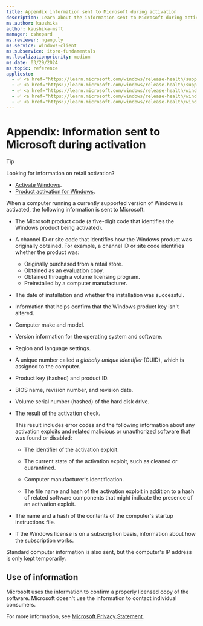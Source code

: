 ```yaml
---
title: Appendix information sent to Microsoft during activation
description: Learn about the information sent to Microsoft during activation.
ms.author: kaushika
author: kaushika-msft
manager: cshepard
ms.reviewer: nganguly
ms.service: windows-client
ms.subservice: itpro-fundamentals
ms.localizationpriority: medium
ms.date: 03/29/2024
ms.topic: reference
appliesto:
  - ✅ <a href="https://learn.microsoft.com/windows/release-health/supported-versions-windows-client" target="_blank">Windows 11</a>
  - ✅ <a href="https://learn.microsoft.com/windows/release-health/supported-versions-windows-client" target="_blank">Windows 10</a>
  - ✅ <a href="https://learn.microsoft.com/windows/release-health/windows-server-release-info" target="_blank">Windows Server 2022</a>
  - ✅ <a href="https://learn.microsoft.com/windows/release-health/windows-server-release-info" target="_blank">Windows Server 2019</a>
  - ✅ <a href="https://learn.microsoft.com/windows/release-health/windows-server-release-info" target="_blank">Windows Server 2016</a>
---
```


# Appendix: Information sent to Microsoft during activation

> [!TIP]
>
> Looking for information on retail activation?
>
> - [Activate Windows](https://support.microsoft.com/windows/activate-windows-c39005d4-95ee-b91e-b399-2820fda32227).
> - [Product activation for Windows](https://support.microsoft.com/windows/product-activation-for-windows-online-support-telephone-numbers-35f6a805-1259-88b4-f5e9-b52cccef91a0).

When a computer running a currently supported version of Windows is activated, the following information is sent to Microsoft:

- The Microsoft product code (a five-digit code that identifies the Windows product being activated).

- A channel ID or site code that identifies how the Windows product was originally obtained. For example, a channel ID or site code identifies whether the product was:

  - Originally purchased from a retail store.
  - Obtained as an evaluation copy.
  - Obtained through a volume licensing program.
  - Preinstalled by a computer manufacturer.

- The date of installation and whether the installation was successful.

- Information that helps confirm that the Windows product key isn't altered.

- Computer make and model.

- Version information for the operating system and software.

- Region and language settings.

- A unique number called a *globally unique identifier* (GUID), which is assigned to the computer.

- Product key (hashed) and product ID.

- BIOS name, revision number, and revision date.

- Volume serial number (hashed) of the hard disk drive.

- The result of the activation check.

    This result includes error codes and the following information about any activation exploits and related malicious or unauthorized software that was found or disabled:

  - The identifier of the activation exploit.

  - The current state of the activation exploit, such as cleaned or quarantined.

  - Computer manufacturer's identification.

  - The file name and hash of the activation exploit in addition to a hash of related software components that might indicate the presence of an activation exploit.

- The name and a hash of the contents of the computer's startup instructions file.

- If the Windows license is on a subscription basis, information about how the subscription works.

Standard computer information is also sent, but the computer's IP address is only kept temporarily.

## Use of information

Microsoft uses the information to confirm a properly licensed copy of the software. Microsoft doesn't use the information to contact individual consumers.

For more information, see [Microsoft Privacy Statement](https://privacy.microsoft.com/privacystatement).
